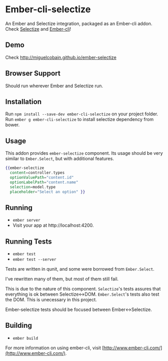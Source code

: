 # Ember-cli-selectize

An Ember and Selectize integration, packaged as an Ember-cli addon. Check [Selectize](http://brianreavis.github.io/selectize.js/) and [Ember-cli](http://www.ember-cli.com/)!

## Demo

Check http://miguelcobain.github.io/ember-selectize

## Browser Support

Should run wherever Ember and Selectize run.

## Installation

Run `npm install --save-dev ember-cli-selectize` on your project folder.
Run `ember g ember-cli-selectize` to install selectize dependency from bower.

## Usage

This addon provides `ember-selectize` component.
Its usage should be very similar to `Ember.Select`, but with additional features.

```handlebars
{{ember-selectize
  content=controller.types
  optionValuePath="content.id"
  optionLabelPath="content.name"
  selection=model.type
  placeholder="Select an option" }}
```

## Running

* `ember server`
* Visit your app at http://localhost:4200.

## Running Tests

* `ember test`
* `ember test --server`

Tests are written in qunit, and some were borrowed from `Ember.Select`.

I've rewritten many of them, but most of them still fail.

This is due to the nature of this component. `Selectize`'s tests assures that everything is ok between Selectize<->DOM.
`Ember.Select`'s tests also test the DOM. This is unecessary in this project.

Ember-selectize tests should be focused between Ember<->Selectize.

## Building

* `ember build`

For more information on using ember-cli, visit [http://www.ember-cli.com/](http://www.ember-cli.com/).
